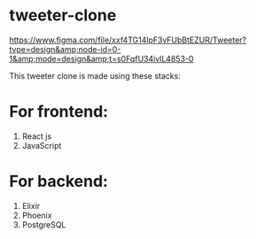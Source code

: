 # tweeter-clone
https://www.figma.com/file/xxf4TG14lpF3vFUbBtEZUR/Tweeter?type=design&amp;node-id=0-1&amp;mode=design&amp;t=s0FqfU34ivlL4853-0

This tweeter clone is made using these stacks:

# For frontend:
1. React js
2. JavaScript

# For backend:
1. Elixir
2. Phoenix 
3. PostgreSQL


